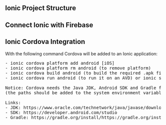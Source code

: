 
## Ionic Project Structure

## Connect Ionic with Firebase

## Ionic Cordova Integration

With the following command Cordova will be added to an Ionic application:
<pre>
- ionic cordova platform add android [iOS]
- ionic cordova platform rm android (to remove platform)
- ionic cordova build android (to build the required .apk file)
- ionic cordova run android (to run it on an AVD) or ionic serve --devapp (to run it with Ionic Devapp)

Notice: Cordova needs the Java JDK, Android SDK and Gradle for building an native application
(the paths should be added to the system environment variables).

Links: 
- JDK: https://www.oracle.com/technetwork/java/javase/downloads/jdk8-downloads-2133151.html
- SDK: https://developer.android.com/studio
- Gradle: https://gradle.org/install/https://gradle.org/install/
</pre>


